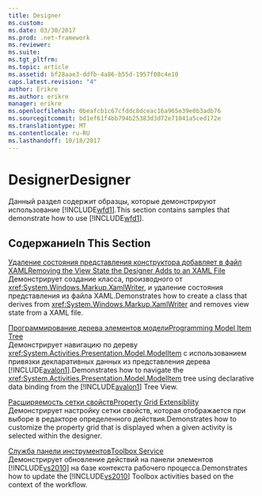```yaml
---
title: Designer
ms.custom: 
ms.date: 03/30/2017
ms.prod: .net-framework
ms.reviewer: 
ms.suite: 
ms.tgt_pltfrm: 
ms.topic: article
ms.assetid: bf28aae3-ddfb-4a86-b55d-1957f08c4e10
caps.latest.revision: "4"
author: Erikre
ms.author: erikre
manager: erikre
ms.openlocfilehash: 0beafcb1c67cfddc8dceac16a965e39e0b3adb76
ms.sourcegitcommit: bd1ef61f4bb794b25383d3d72e71041a5ced172e
ms.translationtype: MT
ms.contentlocale: ru-RU
ms.lasthandoff: 10/18/2017
---
```

# <a name="designer"></a><span data-ttu-id="78638-102">Designer</span><span class="sxs-lookup"><span data-stu-id="78638-102">Designer</span></span>
<span data-ttu-id="78638-103">Данный раздел содержит образцы, которые демонстрируют использование [!INCLUDE[wfd1](../../../../includes/wfd1-md.md)].</span><span class="sxs-lookup"><span data-stu-id="78638-103">This section contains samples that demonstrate how to use [!INCLUDE[wfd1](../../../../includes/wfd1-md.md)].</span></span>  
  
## <a name="in-this-section"></a><span data-ttu-id="78638-104">Содержание</span><span class="sxs-lookup"><span data-stu-id="78638-104">In This Section</span></span>  
 [<span data-ttu-id="78638-105">Удаление состояния представления конструктора добавляет в файл XAML</span><span class="sxs-lookup"><span data-stu-id="78638-105">Removing the View State the Designer Adds to an XAML File</span></span>](../../../../docs/framework/windows-workflow-foundation/samples/removing-the-view-state-the-designer-adds-to-an-xaml-file.md)  
 <span data-ttu-id="78638-106">Демонстрирует создание класса, производного от <xref:System.Windows.Markup.XamlWriter>, и удаление состояния представления из файла XAML.</span><span class="sxs-lookup"><span data-stu-id="78638-106">Demonstrates how to create a class that derives from <xref:System.Windows.Markup.XamlWriter> and removes view state from a XAML file.</span></span>  
  
 [<span data-ttu-id="78638-107">Программирование дерева элементов модели</span><span class="sxs-lookup"><span data-stu-id="78638-107">Programming Model Item Tree</span></span>](../../../../docs/framework/windows-workflow-foundation/samples/programming-model-item-tree.md)  
 <span data-ttu-id="78638-108">Демонстрирует навигацию по дереву <xref:System.Activities.Presentation.Model.ModelItem> с использованием привязки декларативных данных из представления дерева [!INCLUDE[avalon1](../../../../includes/avalon1-md.md)].</span><span class="sxs-lookup"><span data-stu-id="78638-108">Demonstrates how to navigate the <xref:System.Activities.Presentation.Model.ModelItem> tree using declarative data binding from the [!INCLUDE[avalon1](../../../../includes/avalon1-md.md)] Tree View.</span></span>  
  
 [<span data-ttu-id="78638-109">Расширяемость сетки свойств</span><span class="sxs-lookup"><span data-stu-id="78638-109">Property Grid Extensibliity</span></span>](../../../../docs/framework/windows-workflow-foundation/samples/property-grid-extensibliity.md)  
 <span data-ttu-id="78638-110">Демонстрирует настройку сетки свойств, которая отображается при выборе в редакторе определенного действия.</span><span class="sxs-lookup"><span data-stu-id="78638-110">Demonstrates how to customize the property grid that is displayed when a given activity is selected within the designer.</span></span>  
  
 [<span data-ttu-id="78638-111">Служба панели инструментов</span><span class="sxs-lookup"><span data-stu-id="78638-111">Toolbox Service</span></span>](../../../../docs/framework/windows-workflow-foundation/samples/toolbox-service.md)  
 <span data-ttu-id="78638-112">Демонстрирует обновление действий на панели элементов [!INCLUDE[vs2010](../../../../includes/vs2010-md.md)] на базе контекста рабочего процесса.</span><span class="sxs-lookup"><span data-stu-id="78638-112">Demonstrates how to update the [!INCLUDE[vs2010](../../../../includes/vs2010-md.md)] Toolbox activities based on the context of the workflow.</span></span>
